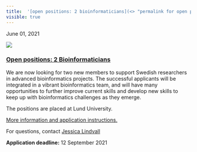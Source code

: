 ```yaml
---
title:  '[open positions: 2 bioinformaticians](<> "permalink for open positions: 2 bioinformaticians")'
visible: true
---
```

    

June 01, 2021

[![](/assets/img/logos/icon-share-twitter.png)](<https://twitter.com/share?url=https://nbis.se/news/2021/06/01/position-bioinformatician/> "Tweet it!")

###  [Open positions: 2 Bioinformaticians](<> "Permalink for Open positions: 2 Bioinformaticians")

We are now looking for two new members to support Swedish researchers in advanced bioinformatics projects. The successful applicants will be integrated in a vibrant bioinformatics team, and will have many opportunities to further improve current skills and develop new skills to keep up with bioinformatics challenges as they emerge.

The positions are placed at Lund University.

[More information and application instructions.](<https://lu.varbi.com/en/what:job/jobID:414757/>)

For questions, contact [Jessica Lindvall](<mailto:jessica.lindvall@nbis.se>)

**Application deadline:** 12 September 2021

